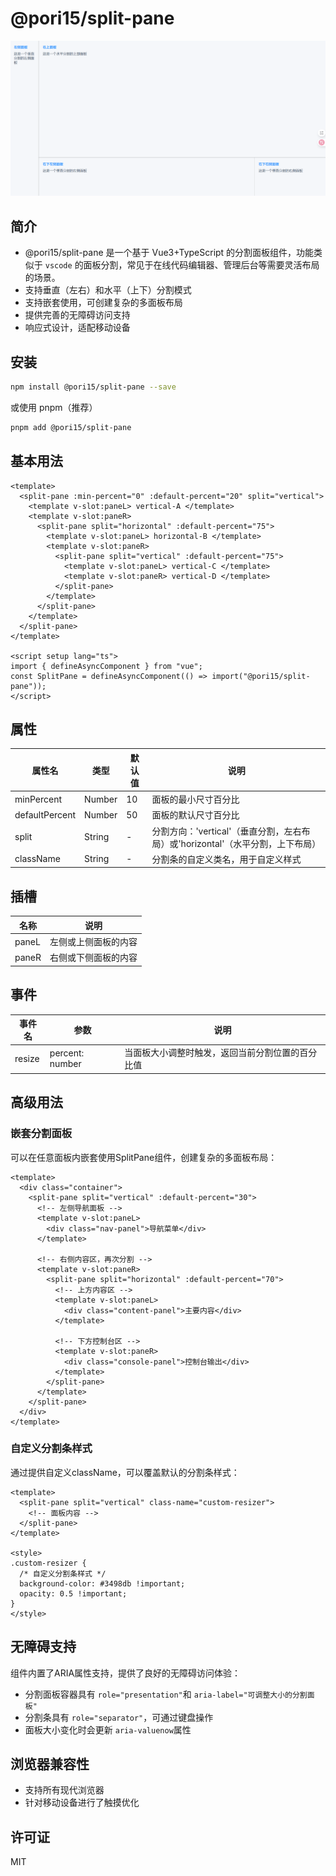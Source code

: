 # @pori15/split-pane

![分割面板示例](image/README.zh_CN/1750781088372.png)

## 简介

- @pori15/split-pane 是一个基于 Vue3+TypeScript 的分割面板组件，功能类似于 `vscode` 的面板分割，常见于在线代码编辑器、管理后台等需要灵活布局的场景。
- 支持垂直（左右）和水平（上下）分割模式
- 支持嵌套使用，可创建复杂的多面板布局
- 提供完善的无障碍访问支持
- 响应式设计，适配移动设备

## 安装

```bash
npm install @pori15/split-pane --save
```

或使用 pnpm（推荐）

```bash
pnpm add @pori15/split-pane
```

## 基本用法

```vue
<template>
  <split-pane :min-percent="0" :default-percent="20" split="vertical">
    <template v-slot:paneL> vertical-A </template>
    <template v-slot:paneR>
      <split-pane split="horizontal" :default-percent="75">
        <template v-slot:paneL> horizontal-B </template>
        <template v-slot:paneR>
          <split-pane split="vertical" :default-percent="75">
            <template v-slot:paneL> vertical-C </template>
            <template v-slot:paneR> vertical-D </template>
          </split-pane>
        </template>
      </split-pane>
    </template>
  </split-pane>
</template>

<script setup lang="ts">
import { defineAsyncComponent } from "vue";
const SplitPane = defineAsyncComponent(() => import("@pori15/split-pane"));
</script>
```

## 属性

| 属性名         | 类型   | 默认值 | 说明                                                                           |
| -------------- | ------ | ------ | ------------------------------------------------------------------------------ |
| minPercent     | Number | 10     | 面板的最小尺寸百分比                                                           |
| defaultPercent | Number | 50     | 面板的默认尺寸百分比                                                           |
| split          | String | -      | 分割方向：'vertical'（垂直分割，左右布局）或'horizontal'（水平分割，上下布局） |
| className      | String | -      | 分割条的自定义类名，用于自定义样式                                             |

## 插槽

| 名称  | 说明                 |
| ----- | -------------------- |
| paneL | 左侧或上侧面板的内容 |
| paneR | 右侧或下侧面板的内容 |

## 事件

| 事件名 | 参数            | 说明                                             |
| ------ | --------------- | ------------------------------------------------ |
| resize | percent: number | 当面板大小调整时触发，返回当前分割位置的百分比值 |

## 高级用法

### 嵌套分割面板

可以在任意面板内嵌套使用SplitPane组件，创建复杂的多面板布局：

```vue
<template>
  <div class="container">
    <split-pane split="vertical" :default-percent="30">
      <!-- 左侧导航面板 -->
      <template v-slot:paneL>
        <div class="nav-panel">导航菜单</div>
      </template>
    
      <!-- 右侧内容区，再次分割 -->
      <template v-slot:paneR>
        <split-pane split="horizontal" :default-percent="70">
          <!-- 上方内容区 -->
          <template v-slot:paneL>
            <div class="content-panel">主要内容</div>
          </template>
        
          <!-- 下方控制台区 -->
          <template v-slot:paneR>
            <div class="console-panel">控制台输出</div>
          </template>
        </split-pane>
      </template>
    </split-pane>
  </div>
</template>
```

### 自定义分割条样式

通过提供自定义className，可以覆盖默认的分割条样式：

```vue
<template>
  <split-pane split="vertical" class-name="custom-resizer">
    <!-- 面板内容 -->
  </split-pane>
</template>

<style>
.custom-resizer {
  /* 自定义分割条样式 */
  background-color: #3498db !important;
  opacity: 0.5 !important;
}
</style>
```

## 无障碍支持

组件内置了ARIA属性支持，提供了良好的无障碍访问体验：

- 分割面板容器具有 `role="presentation"`和 `aria-label="可调整大小的分割面板"`
- 分割条具有 `role="separator"`，可通过键盘操作
- 面板大小变化时会更新 `aria-valuenow`属性

## 浏览器兼容性

- 支持所有现代浏览器
- 针对移动设备进行了触摸优化

## 许可证

MIT
